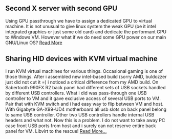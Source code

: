 
## Second X server with second GPU

Using GPU passthrough we have to assign a dedicated GPU to virtual machine. It is not unusual to give linux system the weak GPU (be it intel integrated graphics or just some old card) and dedicate the performant GPU to Windows VM. However what if we do need some GPU power on our main GNU/Linux OS? [Read More](pages/second-xserver-second-gpu.md)

## Sharing HID devices with KVM virtual machine

I run KVM virtual machines for various things. Occasional gaming is one of those things. After i assembled new intel-based build (sorry AMD, buldozzer just did not cut it =\) i noticed a critical difference from my AMD build. On Sabertooth 990FX R2 back panel had different sets of USB sockets handled by different USB controllers. What i did was pass-through one USB controller to VM and it gave exclusive access of several USB ports to VM. Pair that with KVM switch and i had easy way to flip between VM and host. With Gigabyte GA-X99-UD4 motherboard all usb slots on back panel belong to same USB controller. Other two USB controllers handle internal USB headers and what not. Now this is a problem. I do not want to take away PC case front USB ports from host and i surely can not reserve entire back panel for VM. Libvirt to the rescue! [Read More...](pages/kvm-hid.md)
